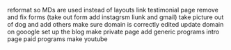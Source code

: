 reformat so MDs are used instead of layouts
link testimonial page 
remove and fix forms (take out form  add instagrsm liunk and gmail)
take picture out of dog and add others
make sure domain is correctly edited 
    update domain on gooogle
set up the blog
make private page 
add generic programs intro page
paid programs
make youtube 
